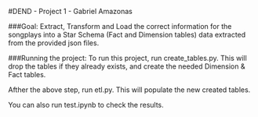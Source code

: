 #DEND - Project 1 - Gabriel Amazonas

###Goal: 
Extract, Transform and Load the correct information for the songplays into a Star Schema (Fact and Dimension tables) data extracted from the provided json files.

###Running the project:
To run this project, run create_tables.py. This will drop the tables if they already exists, and create the needed Dimension & Fact tables.

Afther the above step, run etl.py. This will populate the new created tables.

You can also run test.ipynb to check the results.